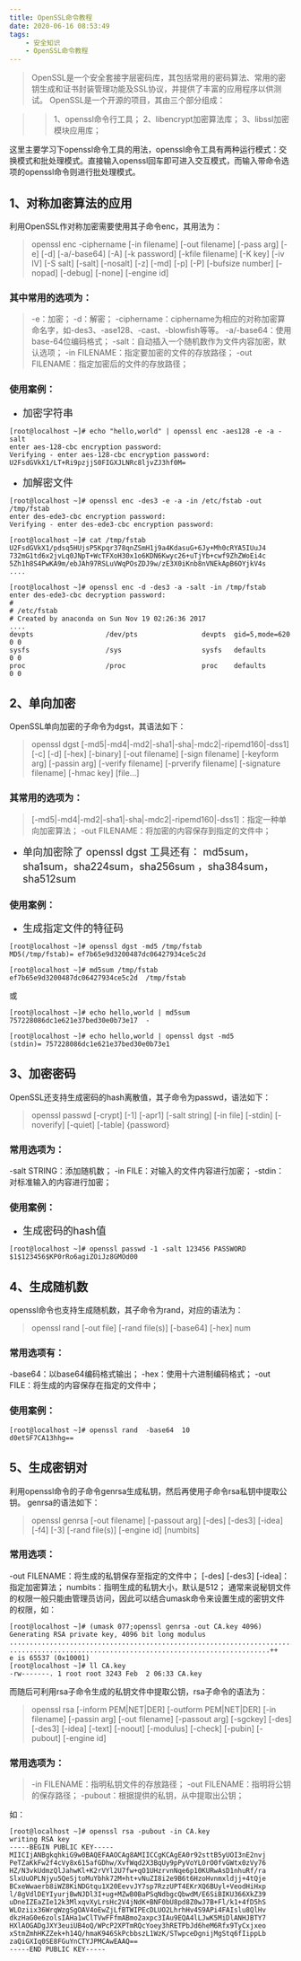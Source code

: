 ```yaml
---
title: OpenSSL命令教程
date: 2020-06-16 08:53:49
tags:
    - 安全知识
    - OpenSSL命令教程
---
```


>OpenSSL是一个安全套接字层密码库，其包括常用的密码算法、常用的密钥生成和证书封装管理功能及SSL协议，并提供了丰富的应用程序以供测试。
OpenSSL是一个开源的项目，其由三个部分组成：

<!--more-->

>>1、openssl命令行工具；
>>2、libencrypt加密算法库；
>>3、libssl加密模块应用库；

这里主要学习下openssl命令工具的用法，openssl命令工具有两种运行模式：交换模式和批处理模式。直接输入openssl回车即可进入交互模式，而输入带命令选项的openssl命令则进行批处理模式。


## 1、对称加密算法的应用
利用OpenSSL作对称加密需要使用其子命令enc，其用法为：
>openssl enc -ciphername [-in filename] [-out filename] [-pass arg] [-e] [-d] [-a/-base64] [-A] [-k password] [-kfile filename] [-K key] [-iv IV] [-S salt] [-salt] [-nosalt] [-z] [-md] [-p] [-P] [-bufsize number] [-nopad] [-debug] [-none] [-engine id]

### 其中常用的选项为：
>-e：加密；
-d：解密；
-ciphername：ciphername为相应的对称加密算命名字，如-des3、-ase128、-cast、-blowfish等等。
-a/-base64：使用base-64位编码格式；
-salt：自动插入一个随机数作为文件内容加密，默认选项；
-in FILENAME：指定要加密的文件的存放路径；
-out FILENAME：指定加密后的文件的存放路径；

### 使用案例：

* <font size=4>加密字符串</font>

```
[root@localhost ~]# echo "hello,world" | openssl enc -aes128 -e -a -salt
enter aes-128-cbc encryption password:
Verifying - enter aes-128-cbc encryption password:
U2FsdGVkX1/LT+Ri9pzjjS0FIGXJLNRc8ljvZJ3hf0M=
```

* <font size=4>加解密文件</font>

```
[root@localhost ~]# openssl enc -des3 -e -a -in /etc/fstab -out /tmp/fstab
enter des-ede3-cbc encryption password:
Verifying - enter des-ede3-cbc encryption password:

[root@localhost ~]# cat /tmp/fstab 
U2FsdGVkX1/pdsq5HUjsP5Kpqr378qnZSmH1j9a4KdasuG+6Jy+Mh0cRYA5IUuJ4
732mG1td6x2jvLq0JNpT+WcTFXoH30x1o6KDN6Kwyc26+uTjYb+cwf9ZhZWoEi4c
5Zh1h8S4PwKA9m/ebJAh97RSLuVWqPOsZDJ9w/zE3X0iKnb8nVNEkApB6OYjkV4s
....

[root@localhost ~]# openssl enc -d -des3 -a -salt -in /tmp/fstab 
enter des-ede3-cbc decryption password:
#
# /etc/fstab
# Created by anaconda on Sun Nov 19 02:26:36 2017
....
devpts                  /dev/pts                devpts  gid=5,mode=620  0 0
sysfs                   /sys                    sysfs   defaults        0 0
proc                    /proc                   proc    defaults        0 0
```


## 2、单向加密
OpenSSL单向加密的子命令为dgst，其语法如下：
>openssl dgst [-md5|-md4|-md2|-sha1|-sha|-mdc2|-ripemd160|-dss1] [-c] [-d] [-hex] [-binary] [-out filename] [-sign filename] [-keyform arg] [-passin arg] [-verify filename] [-prverify filename] [-signature filename] [-hmac key] [file...]

### 其常用的选项为：
>[-md5|-md4|-md2|-sha1|-sha|-mdc2|-ripemd160|-dss1]：指定一种单向加密算法；
-out FILENAME：将加密的内容保存到指定的文件中；

* <font size=4>单向加密除了 openssl dgst 工具还有： md5sum，sha1sum，sha224sum，sha256sum ，sha384sum，sha512sum</font>


### 使用案例：

* <font size=4>生成指定文件的特征码</font>

```
[root@localhost ~]# openssl dgst -md5 /tmp/fstab 
MD5(/tmp/fstab)= ef7b65e9d3200487dc06427934ce5c2d

[root@localhost ~]# md5sum /tmp/fstab 
ef7b65e9d3200487dc06427934ce5c2d  /tmp/fstab
```
或
```
[root@localhost ~]# echo hello,world | md5sum
757228086dc1e621e37bed30e0b73e17  -

[root@localhost ~]# echo hello,world | openssl dgst -md5
(stdin)= 757228086dc1e621e37bed30e0b73e1
```


## 3、加密密码
OpenSSL还支持生成密码的hash离散值，其子命令为passwd，语法如下：
>openssl passwd [-crypt] [-1] [-apr1] [-salt string] [-in file] [-stdin] [-noverify] [-quiet] [-table] {password}

### 常用选项为：
-salt STRING：添加随机数；
-in FILE：对输入的文件内容进行加密；
-stdin：对标准输入的内容进行加密；

### 使用案例：

* <font size=4>生成密码的hash值</font>

```
[root@localhost ~]# openssl passwd -1 -salt 123456 PASSWORD
$1$123456$KP0rRo6agiZOiJz8GMOd00
```


## 4、生成随机数
openssl命令也支持生成随机数，其子命令为rand，对应的语法为：
>openssl rand [-out file] [-rand file(s)] [-base64] [-hex] num

### 常用选项有：
-base64：以base64编码格式输出；
-hex：使用十六进制编码格式；
-out FILE：将生成的内容保存在指定的文件中；

### 使用案例：
```
[root@localhost ~]# openssl rand  -base64  10
d0etSF7CA13hhg==
```


## 5、生成密钥对
利用openssl命令的子命令genrsa生成私钥，然后再使用子命令rsa私钥中提取公钥。
genrsa的语法如下：
>openssl genrsa [-out filename] [-passout arg] [-des] [-des3] [-idea] [-f4] [-3] [-rand file(s)] [-engine id] [numbits]

### 常用选项：
-out FILENAME：将生成的私钥保存至指定的文件中；
[-des] [-des3] [-idea]：指定加密算法；
numbits：指明生成的私钥大小，默认是512；
通常来说秘钥文件的权限一般只能由管理员访问，因此可以结合umask命令来设置生成的密钥文件的权限，如：
```
[root@localhost ~]# (umask 077;openssl genrsa -out CA.key 4096)
Generating RSA private key, 4096 bit long modulus
.........................................................................................................................................++
.................................................................++
e is 65537 (0x10001)
[root@localhost ~]# ll CA.key 
-rw-------. 1 root root 3243 Feb  2 06:33 CA.key
```
而随后可利用rsa子命令生成的私钥文件中提取公钥，rsa子命令的语法为：
>openssl rsa [-inform PEM|NET|DER] [-outform PEM|NET|DER] [-in filename] [-passin arg] [-out filename] [-passout arg] [-sgckey] [-des] [-des3] [-idea] [-text] [-noout] [-modulus] [-check] [-pubin] [-pubout] [-engine id]

### 常用选项为：
>-in FILENAME：指明私钥文件的存放路径；
-out FILENAME：指明将公钥的保存路径；
-pubout：根据提供的私钥，从中提取出公钥；

如：
```
[root@localhost ~]# openssl rsa -pubout -in CA.key 
writing RSA key
-----BEGIN PUBLIC KEY-----
MIICIjANBgkqhkiG9w0BAQEFAAOCAg8AMIICCgKCAgEA0r92sttB5yUOI3nE2nvj
PeTZaKkFw2f4cVy8x615afGDhw/XvfWqd2X3BqUy9pPyVoYLOrO0fvGWtx0zVy76
HZ/N3vkUdmzQlJahwKl+K2rVYl2U7fw+qO1UHzrvnNqe6p10KURwAsD1nhuRf/ra
SlxUuOPLNjyu5QeSjtoMuYbhk72M+ht+vNuZI8i2e9B6t6HzoHvnmxldjj+4tQje
BCxeWwaerb8iWZ8KiNDGtqu1X20EevvJY7sp7RzzUPT4EKrXQ6BUyl+VeodHiHxp
l/8gVdlDEYIyurjBwNJDl3I+ug+MZwB0BaPSqNdbgcQbwdM/E6SiBIKU366XkZ39
uDneIZEaZIe12k3MlxqvXyLrsHc2V4jNdK+BNF0bU8pd8Z0wJ7B+Fl/k1+4fD5hS
WLOziix36WrqWzgSgOAV4oEwZjLfBTWIPEcDLUO2LhrhHv4S9APi4FAIslu8QlHv
dkzHaG0e6zolsIAHa1wClTVwFFfmABmo2axpc3IAu9EQA4lLJwK5MiDlANHJBTY7
HXlAOGADgJXY3euiUB4oQ/WPcP2XPTmRQcYoey3hRETPbJd6heM6Rfx9TyCxjxeo
xStmZmhHKZZek+h14Q/hmaK946SkPcbbszL1WzK/STwpceDgnijMgStq6fIippLb
zaQiGXIq0SE8FGuYnCTYJPMCAwEAAQ==
-----END PUBLIC KEY-----
```

